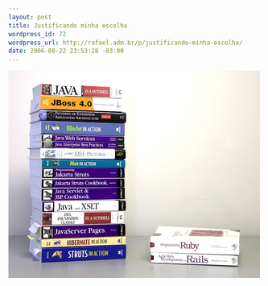 ```yaml
--- 
layout: post
title: Justificando minha escolha
wordpress_id: 72
wordpress_url: http://rafael.adm.br/p/justificando-minha-escolha/
date: 2006-08-22 23:53:28 -03:00
---
```

<img id="image71" src="/wp-content/uploads/2006/08/stacks.jpg" alt="Java x Rails" />
